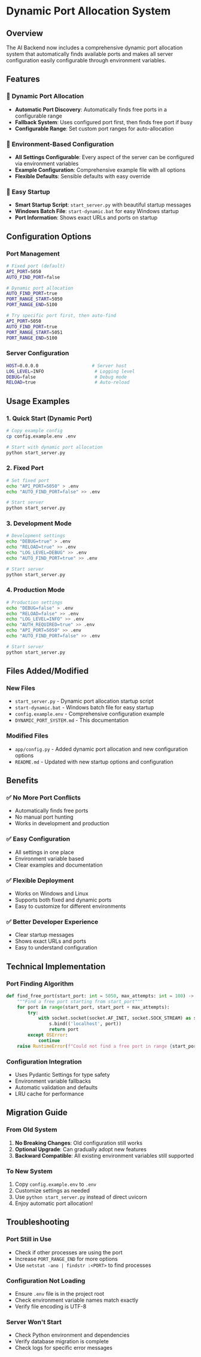 # Dynamic Port Allocation System

## Overview
The AI Backend now includes a comprehensive dynamic port allocation system that automatically finds available ports and makes all server configuration easily configurable through environment variables.

## Features

### 🔧 **Dynamic Port Allocation**
- **Automatic Port Discovery**: Automatically finds free ports in a configurable range
- **Fallback System**: Uses configured port first, then finds free port if busy
- **Configurable Range**: Set custom port ranges for auto-allocation

### 📝 **Environment-Based Configuration**
- **All Settings Configurable**: Every aspect of the server can be configured via environment variables
- **Example Configuration**: Comprehensive example file with all options
- **Flexible Defaults**: Sensible defaults with easy override

### 🚀 **Easy Startup**
- **Smart Startup Script**: `start_server.py` with beautiful startup messages
- **Windows Batch File**: `start-dynamic.bat` for easy Windows startup
- **Port Information**: Shows exact URLs and ports on startup

## Configuration Options

### Port Management
```bash
# Fixed port (default)
API_PORT=5050
AUTO_FIND_PORT=false

# Dynamic port allocation
AUTO_FIND_PORT=true
PORT_RANGE_START=5050
PORT_RANGE_END=5100

# Try specific port first, then auto-find
API_PORT=5050
AUTO_FIND_PORT=true
PORT_RANGE_START=5051
PORT_RANGE_END=5100
```

### Server Configuration
```bash
HOST=0.0.0.0                    # Server host
LOG_LEVEL=INFO                   # Logging level
DEBUG=false                      # Debug mode
RELOAD=true                      # Auto-reload
```

## Usage Examples

### 1. Quick Start (Dynamic Port)
```bash
# Copy example config
cp config.example.env .env

# Start with dynamic port allocation
python start_server.py
```

### 2. Fixed Port
```bash
# Set fixed port
echo "API_PORT=5050" > .env
echo "AUTO_FIND_PORT=false" >> .env

# Start server
python start_server.py
```

### 3. Development Mode
```bash
# Development settings
echo "DEBUG=true" > .env
echo "RELOAD=true" >> .env
echo "LOG_LEVEL=DEBUG" >> .env
echo "AUTO_FIND_PORT=true" >> .env

# Start server
python start_server.py
```

### 4. Production Mode
```bash
# Production settings
echo "DEBUG=false" > .env
echo "RELOAD=false" >> .env
echo "LOG_LEVEL=INFO" >> .env
echo "AUTH_REQUIRED=true" >> .env
echo "API_PORT=5050" >> .env
echo "AUTO_FIND_PORT=false" >> .env

# Start server
python start_server.py
```

## Files Added/Modified

### New Files
- `start_server.py` - Dynamic port allocation startup script
- `start-dynamic.bat` - Windows batch file for easy startup
- `config.example.env` - Comprehensive configuration example
- `DYNAMIC_PORT_SYSTEM.md` - This documentation

### Modified Files
- `app/config.py` - Added dynamic port allocation and new configuration options
- `README.md` - Updated with new startup options and configuration

## Benefits

### ✅ **No More Port Conflicts**
- Automatically finds free ports
- No manual port hunting
- Works in development and production

### ✅ **Easy Configuration**
- All settings in one place
- Environment variable based
- Clear examples and documentation

### ✅ **Flexible Deployment**
- Works on Windows and Linux
- Supports both fixed and dynamic ports
- Easy to customize for different environments

### ✅ **Better Developer Experience**
- Clear startup messages
- Shows exact URLs and ports
- Easy to understand configuration

## Technical Implementation

### Port Finding Algorithm
```python
def find_free_port(start_port: int = 5050, max_attempts: int = 100) -> int:
    """Find a free port starting from start_port"""
    for port in range(start_port, start_port + max_attempts):
        try:
            with socket.socket(socket.AF_INET, socket.SOCK_STREAM) as s:
                s.bind(('localhost', port))
                return port
        except OSError:
            continue
    raise RuntimeError(f"Could not find a free port in range {start_port}-{start_port + max_attempts}")
```

### Configuration Integration
- Uses Pydantic Settings for type safety
- Environment variable fallbacks
- Automatic validation and defaults
- LRU cache for performance

## Migration Guide

### From Old System
1. **No Breaking Changes**: Old configuration still works
2. **Optional Upgrade**: Can gradually adopt new features
3. **Backward Compatible**: All existing environment variables still supported

### To New System
1. Copy `config.example.env` to `.env`
2. Customize settings as needed
3. Use `python start_server.py` instead of direct uvicorn
4. Enjoy automatic port allocation!

## Troubleshooting

### Port Still in Use
- Check if other processes are using the port
- Increase `PORT_RANGE_END` for more options
- Use `netstat -ano | findstr :<PORT>` to find processes

### Configuration Not Loading
- Ensure `.env` file is in the project root
- Check environment variable names match exactly
- Verify file encoding is UTF-8

### Server Won't Start
- Check Python environment and dependencies
- Verify database migration is complete
- Check logs for specific error messages
